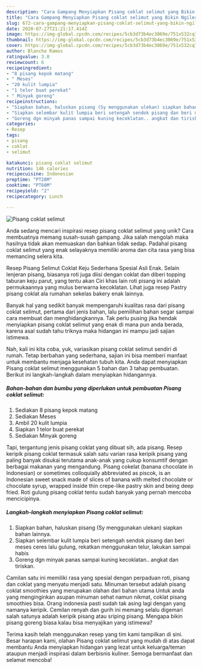 ```yaml
---
description: "Cara Gampang Menyiapkan Pisang coklat selimut yang Bikin Ngiler"
title: "Cara Gampang Menyiapkan Pisang coklat selimut yang Bikin Ngiler"
slug: 672-cara-gampang-menyiapkan-pisang-coklat-selimut-yang-bikin-ngiler
date: 2020-07-27T21:21:17.414Z
image: https://img-global.cpcdn.com/recipes/5cb3d73b4ec3069e/751x532cq70/pisang-coklat-selimut-foto-resep-utama.jpg
thumbnail: https://img-global.cpcdn.com/recipes/5cb3d73b4ec3069e/751x532cq70/pisang-coklat-selimut-foto-resep-utama.jpg
cover: https://img-global.cpcdn.com/recipes/5cb3d73b4ec3069e/751x532cq70/pisang-coklat-selimut-foto-resep-utama.jpg
author: Blanche Ramos
ratingvalue: 3.8
reviewcount: 6
recipeingredient:
- "8 pisang kepok matang"
- " Meses"
- "20 kulit lumpia"
- "1 telor buat perekat"
- " Minyak goreng"
recipeinstructions:
- "Siapkan bahan, haluskan pisang (Sy menggunakan ulekan) siapkan bahan lainnya."
- "Siapkan selembar kulit lumpia beri setengah sendok pisang dan beri meses ceres lalu gulung, rekatkan menggunakan telur, lakukan sampai habis"
- "Goreng dgn minyak panas sampai kuning kecoklatan.. angkat dan tiriskan."
categories:
- Resep
tags:
- pisang
- coklat
- selimut

katakunci: pisang coklat selimut 
nutrition: 146 calories
recipecuisine: Indonesian
preptime: "PT28M"
cooktime: "PT60M"
recipeyield: "2"
recipecategory: Lunch

---
```



![Pisang coklat selimut](https://img-global.cpcdn.com/recipes/5cb3d73b4ec3069e/751x532cq70/pisang-coklat-selimut-foto-resep-utama.jpg)

Anda sedang mencari inspirasi resep pisang coklat selimut yang unik? Cara membuatnya memang susah-susah gampang. Jika salah mengolah maka hasilnya tidak akan memuaskan dan bahkan tidak sedap. Padahal pisang coklat selimut yang enak selayaknya memiliki aroma dan cita rasa yang bisa memancing selera kita.

Resep Pisang Selimut Coklat Keju Sederhana Spesial Asli Enak. Selain lenjeran pisang, biasanya roti juga diisi dengan coklat dan diberi topping taburan keju parut, yang tentu akan Ciri khas lain roti pisang ini adalah permukaannya yang mulus berwarna kecoklatan. Lihat juga resep Pastry pisang coklat ala rumahan sekelas bakery enak lainnya.

Banyak hal yang sedikit banyak mempengaruhi kualitas rasa dari pisang coklat selimut, pertama dari jenis bahan, lalu pemilihan bahan segar sampai cara membuat dan menghidangkannya. Tak perlu pusing jika hendak menyiapkan pisang coklat selimut yang enak di mana pun anda berada, karena asal sudah tahu triknya maka hidangan ini mampu jadi sajian istimewa.


Nah, kali ini kita coba, yuk, variasikan pisang coklat selimut sendiri di rumah. Tetap berbahan yang sederhana, sajian ini bisa memberi manfaat untuk membantu menjaga kesehatan tubuh kita. Anda dapat menyiapkan Pisang coklat selimut menggunakan 5 bahan dan 3 tahap pembuatan. Berikut ini langkah-langkah dalam menyiapkan hidangannya.

<!--inarticleads1-->

##### Bahan-bahan dan bumbu yang diperlukan untuk pembuatan Pisang coklat selimut:

1. Sediakan 8 pisang kepok matang
1. Sediakan  Meses
1. Ambil 20 kulit lumpia
1. Siapkan 1 telor buat perekat
1. Sediakan  Minyak goreng


Tapi, tergantung jenis pisang coklat yang dibuat sih, ada pisang. Resep keripik pisang coklat termasuk salah satu varian rasa keripik pisang yang paling banyak disukai terutama anak-anak yang cukup konsumtif dengan berbagai makanan yang mengandung. Pisang cokelat (banana chocolate in Indonesian) or sometimes colloquially abbreviated as piscok, is an Indonesian sweet snack made of slices of banana with melted chocolate or chocolate syrup, wrapped inside thin crepe-like pastry skin and being deep fried. Roti gulung pisang coklat tentu sudah banyak yang pernah mencoba mencicipinya. 

<!--inarticleads2-->

##### Langkah-langkah menyiapkan Pisang coklat selimut:

1. Siapkan bahan, haluskan pisang (Sy menggunakan ulekan) siapkan bahan lainnya.
1. Siapkan selembar kulit lumpia beri setengah sendok pisang dan beri meses ceres lalu gulung, rekatkan menggunakan telur, lakukan sampai habis
1. Goreng dgn minyak panas sampai kuning kecoklatan.. angkat dan tiriskan.


Camilan satu ini memiliki rasa yang spesial dengan perpaduan roti, pisang dan coklat yang menyatu menjadi satu. Minuman tersebut adalah pisang coklat smoothies yang merupakan olahan dari bahan utama Untuk anda yang menginginkan asupan minuman sehat namun nikmat, coklat pisang smoothies bisa. Orang indonesia pasti sudah tak asing lagi dengan yang namanya keripik. Cemilan renyah dan gurih ini memang selalu digemari salah satunya adalah keripik pisang atau sriping pisang. Mengapa bikin pisang goreng biasa kalau bisa menyajikan yang istimewa? 

Terima kasih telah menggunakan resep yang tim kami tampilkan di sini. Besar harapan kami, olahan Pisang coklat selimut yang mudah di atas dapat membantu Anda menyiapkan hidangan yang lezat untuk keluarga/teman ataupun menjadi inspirasi dalam berbisnis kuliner. Semoga bermanfaat dan selamat mencoba!

